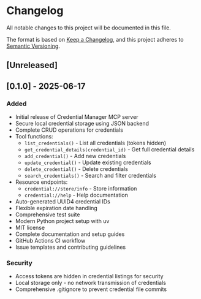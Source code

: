 # Changelog

All notable changes to this project will be documented in this file.

The format is based on [Keep a Changelog](https://keepachangelog.com/en/1.0.0/),
and this project adheres to [Semantic Versioning](https://semver.org/spec/v2.0.0.html).

## [Unreleased]

## [0.1.0] - 2025-06-17

### Added
- Initial release of Credential Manager MCP server
- Secure local credential storage using JSON backend
- Complete CRUD operations for credentials
- Tool functions:
  - `list_credentials()` - List all credentials (tokens hidden)
  - `get_credential_details(credential_id)` - Get full credential details
  - `add_credential()` - Add new credentials
  - `update_credential()` - Update existing credentials
  - `delete_credential()` - Delete credentials
  - `search_credentials()` - Search and filter credentials
- Resource endpoints:
  - `credential://store/info` - Store information
  - `credential://help` - Help documentation
- Auto-generated UUID4 credential IDs
- Flexible expiration date handling
- Comprehensive test suite
- Modern Python project setup with uv
- MIT license
- Complete documentation and setup guides
- GitHub Actions CI workflow
- Issue templates and contributing guidelines

### Security
- Access tokens are hidden in credential listings for security
- Local storage only - no network transmission of credentials
- Comprehensive .gitignore to prevent credential file commits 